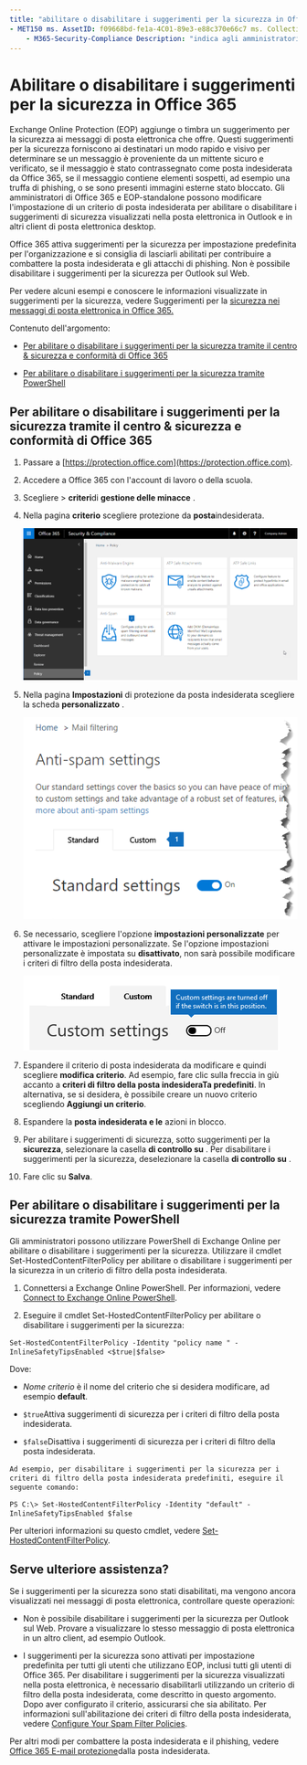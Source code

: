 ```yaml
---
title: "abilitare o disabilitare i suggerimenti per la sicurezza in Office 365" ms. Author: Krowley Author: kccross Manager: laurawi ms. Date: 12/05/2018 ms. audience: admin ms. Topic: article ms. Service: O365-Administration localization_priority: Normal search. appverid: 
- MET150 ms. AssetID: f09668bd-fe1a-4C01-89e3-e88c370e66c7 ms. Collection:
    - M365-Security-Compliance Description: "indica agli amministratori di Office 365 e EOP come abilitare e disabilitare i suggerimenti per la sicurezza nei messaggi di posta elettronica".
---
```


# <a name="enable-or-disable-safety-tips-in-office-365"></a>Abilitare o disabilitare i suggerimenti per la sicurezza in Office 365

Exchange Online Protection (EOP) aggiunge o timbra un suggerimento per la sicurezza ai messaggi di posta elettronica che offre. Questi suggerimenti per la sicurezza forniscono ai destinatari un modo rapido e visivo per determinare se un messaggio è proveniente da un mittente sicuro e verificato, se il messaggio è stato contrassegnato come posta indesiderata da Office 365, se il messaggio contiene elementi sospetti, ad esempio una truffa di phishing, o se sono presenti immagini esterne stato bloccato. Gli amministratori di Office 365 e EOP-standalone possono modificare l'impostazione di un criterio di posta indesiderata per abilitare o disabilitare i suggerimenti di sicurezza visualizzati nella posta elettronica in Outlook e in altri client di posta elettronica desktop. 
  
Office 365 attiva suggerimenti per la sicurezza per impostazione predefinita per l'organizzazione e si consiglia di lasciarli abilitati per contribuire a combattere la posta indesiderata e gli attacchi di phishing. Non è possibile disabilitare i suggerimenti per la sicurezza per Outlook sul Web.
  
Per vedere alcuni esempi e conoscere le informazioni visualizzate in suggerimenti per la sicurezza, vedere Suggerimenti per la [sicurezza nei messaggi di posta elettronica in Office 365.](safety-tips-in-office-365.md)
  
Contenuto dell'argomento:
  
- [Per abilitare o disabilitare i suggerimenti per la sicurezza tramite il centro &amp; sicurezza e conformità di Office 365](enable-or-disable-safety-tips.md#SandCCsafetytip)
    
- [Per abilitare o disabilitare i suggerimenti per la sicurezza tramite PowerShell](enable-or-disable-safety-tips.md#pshellsafetytip)
    
## <a name="to-enable-or-disable-safety-tips-by-using-the-office-365-security-amp-compliance-center"></a>Per abilitare o disabilitare i suggerimenti per la sicurezza tramite il centro &amp; sicurezza e conformità di Office 365
<a name="SandCCsafetytip"> </a>

1. Passare a [https://protection.office.com](https://protection.office.com).
    
2. Accedere a Office 365 con l'account di lavoro o della scuola.
    
3. Scegliere \> **criteri**di **gestione delle minacce** . 
    
4. Nella pagina **criterio** scegliere protezione da **posta**indesiderata.
    
    ![In questa schermata viene illustrato come accedere alla pagina delle impostazioni di protezione da posta indesiderata nel centro sicurezza &amp; e conformità.](media/b8eb2ee3-2eb1-4ea2-b138-f6d7fb2e23de.png)
  
5. Nella pagina **Impostazioni** di protezione da posta indesiderata scegliere la scheda **personalizzato** . 
    
    ![In questa schermata viene visualizzato il percorso della scheda personalizzato nella pagina impostazioni di protezione da posta indesiderata nel centro sicurezza &amp; e conformità.](media/1d688d23-e6f3-4de5-84a7-e8ce31786193.png)
  
6. Se necessario, scegliere l'opzione **impostazioni personalizzate** per attivare le impostazioni personalizzate. Se l'opzione impostazioni personalizzate è impostata su **disattivato**, non sarà possibile modificare i criteri di filtro della posta indesiderata.
    
    ![In questa schermata vengono visualizzate le impostazioni dei criteri di filtro della posta indesiderata personalizzate disattivate.](media/94f900ad-b556-4a31-a3ac-acfcd72e71b8.png)
  
7. Espandere il criterio di posta indesiderata da modificare e quindi scegliere **modifica criterio**. Ad esempio, fare clic sulla freccia in giù accanto a **criteri di filtro della posta indesideraTa predefiniti**. In alternativa, se si desidera, è possibile creare un nuovo criterio scegliendo **Aggiungi un criterio**.
    
8. Espandere la **posta indesiderata e le** azioni in blocco. 
    
9. Per abilitare i suggerimenti di sicurezza, sotto suggerimenti per la **sicurezza**, selezionare la casella **di controllo su** . Per disabilitare i suggerimenti per la sicurezza, deselezionare la casella **di controllo su** . 
    
10. Fare clic su **Salva**.
    
## <a name="to-enable-or-disable-safety-tips-by-using-powershell"></a>Per abilitare o disabilitare i suggerimenti per la sicurezza tramite PowerShell
<a name="pshellsafetytip"> </a>

Gli amministratori possono utilizzare PowerShell di Exchange Online per abilitare o disabilitare i suggerimenti per la sicurezza. Utilizzare il cmdlet Set-HostedContentFilterPolicy per abilitare o disabilitare i suggerimenti per la sicurezza in un criterio di filtro della posta indesiderata.
  
1. Connettersi a Exchange Online PowerShell. Per informazioni, vedere [Connect to Exchange Online PowerShell](http://go.microsoft.com/fwlink/p/?LinkId=396554).
    
2. Eseguire il cmdlet Set-HostedContentFilterPolicy per abilitare o disabilitare i suggerimenti per la sicurezza:
    
  ```
  Set-HostedContentFilterPolicy -Identity "policy name " -InlineSafetyTipsEnabled <$true|$false>
  ```

Dove:
    
  -  *Nome criterio* è il nome del criterio che si desidera modificare, ad esempio **default**.
    
  -  `$true`Attiva suggerimenti di sicurezza per i criteri di filtro della posta indesiderata. 
    
  -  `$false`Disattiva i suggerimenti di sicurezza per i criteri di filtro della posta indesiderata. 
    
    Ad esempio, per disabilitare i suggerimenti per la sicurezza per i criteri di filtro della posta indesiderata predefiniti, eseguire il seguente comando:
    
  ```
  PS C:\> Set-HostedContentFilterPolicy -Identity "default" -InlineSafetyTipsEnabled $false
  ```

Per ulteriori informazioni su questo cmdlet, vedere [Set-HostedContentFilterPolicy](https://technet.microsoft.com/library/jj200781.aspx).
    
## <a name="still-need-help"></a>Serve ulteriore assistenza?
<a name="pshellsafetytip"> </a>

Se i suggerimenti per la sicurezza sono stati disabilitati, ma vengono ancora visualizzati nei messaggi di posta elettronica, controllare queste operazioni:
  
- Non è possibile disabilitare i suggerimenti per la sicurezza per Outlook sul Web. Provare a visualizzare lo stesso messaggio di posta elettronica in un altro client, ad esempio Outlook.
    
- I suggerimenti per la sicurezza sono attivati per impostazione predefinita per tutti gli utenti che utilizzano EOP, inclusi tutti gli utenti di Office 365. Per disabilitare i suggerimenti per la sicurezza visualizzati nella posta elettronica, è necessario disabilitarli utilizzando un criterio di filtro della posta indesiderata, come descritto in questo argomento. Dopo aver configurato il criterio, assicurarsi che sia abilitato. Per informazioni sull'abilitazione dei criteri di filtro della posta indesiderata, vedere [Configure Your Spam Filter Policies](https://technet.microsoft.com/library/jj200684.aspx).
    
Per altri modi per combattere la posta indesiderata e il phishing, vedere [Office 365 E-mail protezione](anti-spam-protection.md)dalla posta indesiderata.
  

